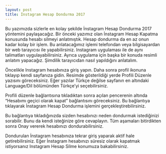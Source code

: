 ```yaml
---
layout: post
title: İnstagram Hesap Dondurma 2017
---
```


Bu yazımızda sizlerle en kolay şekilde İnstagram Hesap Dondurma 2017 yöntemini paylaşacağız. Bir önceki yazımız olan İnstagram Hesap Kapatma konusunda hesabı silmeyi anlatmıştık. Hesap dondurma da en az onun kadar kolay bir işlem. Bu anlatacağımız işlemi telefondan veya bilgisayardan bir web tarayıcısı ile yapabilirsiniz. Instagram uygulaması ile de aynı talimatları uygulayabilirsiniz. Ayrıca uygulama için başka bir konuda resimli anlatım yapacağız. Şimdilik tarayıcıdan nasıl yapıldığını anlatalım.



Öncelikle Instagram hesabınıza giriş yapın. Daha sonra profil ikonuna tıklayıp kendi sayfanıza gidin. Resimde gösterildiği yerde Profili Düzenle yazısını göreceksiniz. Eğer yazılar Türkçe değilse sayfanın en altındaki Language/Dil bölümünden Türkçe’yi seçebilirsiniz.



Profili düzenle bağlantısına tıkladıktan sonra açılan pencerenin altında “Hesabımı geçici olarak kapat” bağlantısını göreceksiniz. Bu bağlantıya tıklayarak İnstagram Hesap Dondurma işlemini gerçekleştirebilirsiniz.

Bu bağlantıya tıkladığınızda sizden hesabınızı neden dondurmak istediğinizi sorabilir. Bunu da kendi isteğinize göre cevaplayın. Tüm aşamaları bitirdikten sonra Onay vererek hesabınızı dondurabilirsiniz.

Dondurulan İnstagram hesabınıza tekrar giriş yaparak aktif hale getirebilirsiniz. Eğer İnstagram hesabınızı süresiz olarak kapatmak istiyorsanız Instagram Hesap Silme konumuza bakabilirsiniz.
